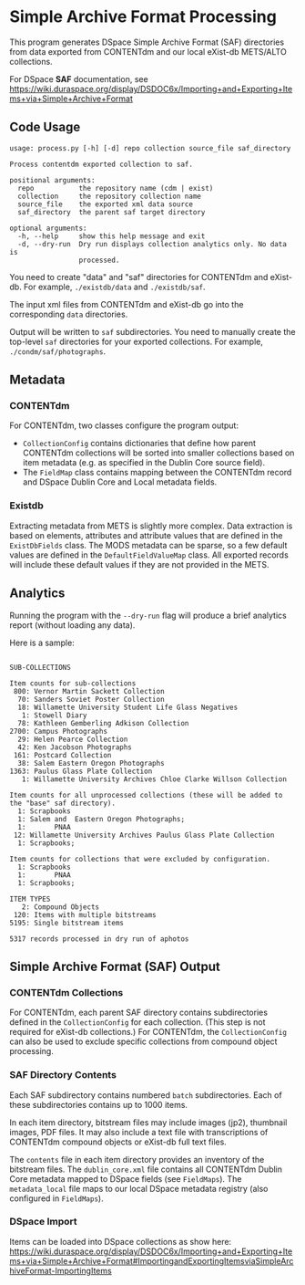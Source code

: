 # Simple Archive Format Processing

This program generates DSpace Simple Archive Format (SAF) directories from data exported from
CONTENTdm and our local eXist-db METS/ALTO collections.

For DSpace **SAF** documentation, see https://wiki.duraspace.org/display/DSDOC6x/Importing+and+Exporting+Items+via+Simple+Archive+Format

## Code Usage 
```
usage: process.py [-h] [-d] repo collection source_file saf_directory

Process contentdm exported collection to saf.

positional arguments:
  repo           the repository name (cdm | exist)
  collection     the repository collection name
  source_file    the exported xml data source
  saf_directory  the parent saf target directory

optional arguments:
  -h, --help     show this help message and exit
  -d, --dry-run  Dry run displays collection analytics only. No data is
                 processed.
```
You need to create "data" and "saf" directories for CONTENTdm and eXist-db.  For example, `./existdb/data` and `./existdb/saf`.

The input xml files from CONTENTdm and eXist-db go into the corresponding `data` directories. 

Output will be written to `saf` subdirectories. You need to manually create the top-level `saf` directories for your
exported collections.  For example, `./condm/saf/photographs`.


## Metadata

### CONTENTdm
For CONTENTdm, two classes configure the program output: 
* `CollectionConfig` contains dictionaries that define how parent CONTENTdm collections will be sorted into smaller collections based on item metadata (e.g. as specified in the Dublin Core source field).  
* The `FieldMap` class contains mapping between the CONTENTdm record and DSpace Dublin Core and Local metadata fields.

### Existdb
Extracting metadata from METS is slightly more complex. Data extraction is based on elements, attributes and attribute
values that are defined in the `ExistDbFields` class. The MODS metadata can be sparse, so a few default values are 
defined in the `DefaultFieldValueMap` class. All exported records will include these default values if they are not
provided in the METS.

## Analytics
Running the program with the `--dry-run` flag will produce a brief analytics report (without loading any data).

Here is a sample:
```$xslt
 
SUB-COLLECTIONS
 
Item counts for sub-collections
 800: Vernor Martin Sackett Collection
  70: Sanders Soviet Poster Collection
  18: Willamette University Student Life Glass Negatives
   1: Stowell Diary
  78: Kathleen Gemberling Adkison Collection
2700: Campus Photographs
  29: Helen Pearce Collection
  42: Ken Jacobson Photographs
 161: Postcard Collection
  38: Salem Eastern Oregon Photographs
1363: Paulus Glass Plate Collection
   1: Willamette University Archives Chloe Clarke Willson Collection
 
Item counts for all unprocessed collections (these will be added to the "base" saf directory).
  1: Scrapbooks
  1: Salem and  Eastern Oregon Photographs;
  1:       PNAA
 12: Willamette University Archives Paulus Glass Plate Collection
  1: Scrapbooks;
 
Item counts for collections that were excluded by configuration.
  1: Scrapbooks
  1:       PNAA
  1: Scrapbooks;
 
ITEM TYPES
   2: Compound Objects
 120: Items with multiple bitstreams
5195: Single bitstream items
 
5317 records processed in dry run of aphotos
```  

## Simple Archive Format (SAF) Output

### CONTENTdm Collections
For CONTENTdm, each parent SAF directory contains subdirectories defined in the `CollectionConfig` for each collection. (This step is
not required for eXist-db collections.) For CONTENTdm, the `CollectionConfig` can also be used to exclude specific
collections from compound object processing.

### SAF Directory Contents
Each SAF subdirectory contains numbered `batch` subdirectories. Each of these subdirectories contains up to 1000 items.

In each item directory, bitstream files may include images (jp2), thumbnail images, PDF files. It may also include
a text file with transcriptions of CONTENTdm compound objects or eXist-db full text files.
 
The `contents` file in each item directory provides an inventory of the bitstream files.  The `dublin_core.xml` file contains all CONTENTdm Dublin
Core metadata mapped to DSpace fields (see `FieldMaps`).  The `metadata_local` file maps to our local DSpace
metadata registry (also configured in `FieldMaps`).

### DSpace Import
Items can be loaded into DSpace collections as show here:
https://wiki.duraspace.org/display/DSDOC6x/Importing+and+Exporting+Items+via+Simple+Archive+Format#ImportingandExportingItemsviaSimpleArchiveFormat-ImportingItems

